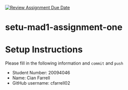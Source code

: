 [![Review Assignment Due Date](https://classroom.github.com/assets/deadline-readme-button-24ddc0f5d75046c5622901739e7c5dd533143b0c8e959d652212380cedb1ea36.svg)](https://classroom.github.com/a/zN0YBtu9)
# setu-mad1-assignment-one

# Setup Instructions

Please fill in the following information and `commit` and `push`

* Student Number: 20094046
* Name: Cian Farrell  
* GitHub username: cfarrell02


